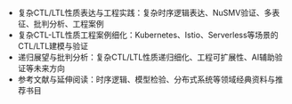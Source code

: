 #

- 复杂CTL/LTL性质表达与工程实践：复杂时序逻辑表达、NuSMV验证、多表征、批判分析、工程案例
- 复杂CTL-LTL性质工程案例细化：Kubernetes、Istio、Serverless等场景的CTL/LTL建模与验证
- 递归展望与批判分析：复杂CTL/LTL性质递归细化、工程可扩展性、AI辅助验证等未来方向
- 参考文献与延伸阅读：时序逻辑、模型检验、分布式系统等领域经典资料与推荐书目
